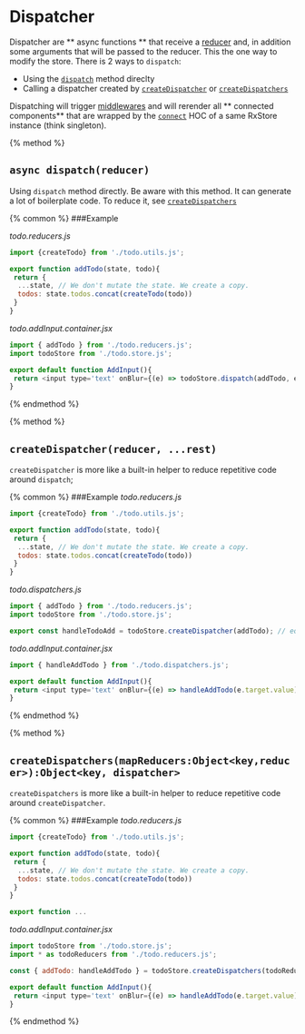 # Dispatcher


Dispatcher are ** async functions ** that receive a [reducer](concepts/reducer.md) and, in addition some arguments that will be passed to the reducer. This the one way to modify the store.
There is 2 ways to `dispatch`:
 * Using the [`dispatch`](methods.md#dispatch) method direclty
 * Calling a dispatcher created by [`createDispatcher`](methods.md#createDispatcher) or [`createDispatchers`](methods.md#createDispatchers)
 
Dispatching will trigger [middlewares](middlewares-lifecycle.md) and will rerender all ** connected components** that are wrapped by the [`connect`](methods.md#connect) HOC of a same RxStore instance (think singleton).

{% method %}

## `async dispatch(reducer)`

Using `dispatch` method directly. Be aware with this method. It can generate a lot of boilerplate code. To reduce it, see [`createDispatchers`](methods.md#createDispatchers)


{% common %}
###Example

_todo.reducers.js_

```js
import {createTodo} from './todo.utils.js';

export function addTodo(state, todo){
 return {
  ...state, // We don't mutate the state. We create a copy.
  todos: state.todos.concat(createTodo(todo))
 }
}

```

_todo.addInput.container.jsx_
```js
import { addTodo } from './todo.reducers.js';
import todoStore from './todo.store.js';

export default function AddInput(){
 return <input type='text' onBlur={(e) => todoStore.dispatch(addTodo, e.target.value)};
}
```

{% endmethod %}

{% method %}

## `createDispatcher(reducer, ...rest)`

`createDispatcher` is more like a built-in helper to reduce repetitive code around `dispatch`;


{% common %}
###Example
_todo.reducers.js_

```js
import {createTodo} from './todo.utils.js';

export function addTodo(state, todo){
 return {
  ...state, // We don't mutate the state. We create a copy.
  todos: state.todos.concat(createTodo(todo))
 }
}

```

_todo.dispatchers.js_
```js
import { addTodo } from './todo.reducers.js';
import todoStore from './todo.store.js';

export const handleTodoAdd = todoStore.createDispatcher(addTodo); // equivalent at (todo) =>  todoStore.dispatch(addTodo, todo);
```

_todo.addInput.container.jsx_
```js
import { handleAddTodo } from './todo.dispatchers.js';

export default function AddInput(){
 return <input type='text' onBlur={(e) => handleAddTodo(e.target.value)};
}
```

{% endmethod %}

{% method %}

## `createDispatchers(mapReducers:Object<key,reducer>):Object<key, dispatcher>`

`createDispatchers` is more like a built-in helper to reduce repetitive code around `createDispatcher`.


{% common %}
###Example
_todo.reducers.js_

```js
import {createTodo} from './todo.utils.js';

export function addTodo(state, todo){
 return {
  ...state, // We don't mutate the state. We create a copy.
  todos: state.todos.concat(createTodo(todo))
 }
}

export function ...

```

_todo.addInput.container.jsx_
```js
import todoStore from './todo.store.js';
import * as todoReducers from './todo.reducers.js';

const { addTodo: handleAddTodo } = todoStore.createDispatchers(todoReducers);

export default function AddInput(){
 return <input type='text' onBlur={(e) => handleAddTodo(e.target.value)};
}
```

{% endmethod %}








